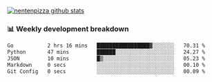 [![nentenpizza github stats](https://github-readme-stats.vercel.app/api?username=nentenpizza&count_private=true)](https://github.com/anuraghazra/github-readme-stats)

### 📊 Weekly development breakdown
<!--START_SECTION:waka-->

```txt
Go           2 hrs 16 mins   █████████████████▓░░░░░░░   70.31 %
Python       47 mins         ██████░░░░░░░░░░░░░░░░░░░   24.27 %
JSON         10 mins         █▒░░░░░░░░░░░░░░░░░░░░░░░   05.23 %
Markdown     0 secs          ░░░░░░░░░░░░░░░░░░░░░░░░░   00.10 %
Git Config   0 secs          ░░░░░░░░░░░░░░░░░░░░░░░░░   00.09 %
```

<!--END_SECTION:waka-->

